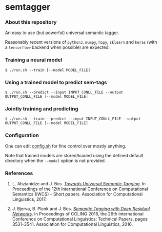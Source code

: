 # semtagger

### About this repository

An easy to use (but powerful) universal semantic tagger.

Reasonably recent versions of ```python3```, ```numpy```, ```h5py```, ```sklearn``` and ```keras``` (with a ```tensorflow``` backend when possible) are expected.

### Training a neural model

```$ ./run.sh --train [--model MODEL_FILE]```

### Using a trained model to predict sem-tags

```$ ./run.sh --predict --input INPUT_CONLL_FILE --output OUTPUT_CONLL_FILE [--model MODEL_FILE]```

### Jointly training and predicting

```$ ./run.sh --train --predict --input INPUT_CONLL_FILE --output OUTPUT_CONLL_FILE [--model MODEL_FILE]```

### Configuration

One can edit [config.sh](./config.sh) for fine control over mostly anything.

Note that trained models are stored/loaded using the defined default directory when the ```--model``` option is not provided.

### References

1. L. Abzianidze and J. Bos. [_Towards Universal Semantic Tagging_](http://www.aclweb.org/anthology/W17-6901). In Proceedings of the 12th International Conference on Computational Semantics (IWCS) - Short papers. Association for Computational Linguistics, 2017.

2. J. Bjerva, B. Plank and J. Bos. [_Semantic Tagging with Deep Residual Networks_](http://aclweb.org/anthology/C16-1333). In Proceedings of COLING 2016, the 26th International Conference on Computational Linguistics: Technical Papers, pages 3531–3541. Association for Computational Linguistics, 2016.
